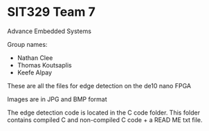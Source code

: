 # SIT329 Team 7
Advance Embedded Systems

Group names:
- Nathan Clee
- Thomas Koutsaplis
- Keefe Alpay

These are all the files for edge detection on the de10 nano FPGA

Images are in JPG and BMP format

The edge detection code is located in the C code folder. This folder contains compiled C and non-compiled C code + a READ ME txt file.

